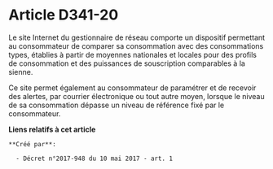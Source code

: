 # Article D341-20

Le site Internet du gestionnaire de réseau comporte un dispositif permettant au consommateur de comparer sa consommation avec
des consommations types, établies à partir de moyennes nationales et locales pour des profils de consommation et des
puissances de souscription comparables à la sienne.

Ce site permet également au consommateur de paramétrer et de recevoir des alertes, par courrier électronique ou tout autre
moyen, lorsque le niveau de sa consommation dépasse un niveau de référence fixé par le consommateur.

**Liens relatifs à cet article**

	**Créé par**:

	  - Décret n°2017-948 du 10 mai 2017 - art. 1
